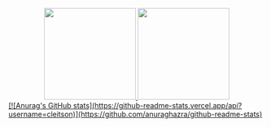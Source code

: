 <div align="center" ><br>
  <a href="https://github.com/cleitson">
  <img height="180em" src="https://github-readme-stats.vercel.app/api?username=cleitson&show_icons=true&theme=algolia&include_all_commits=true&count_private=true"/>
  <img height="180em" src="https://github-readme-stats.vercel.app/api/top-langs/?username=cleitson&layout=compact&langs_count=7&theme=algolia"/>
</div>
[![Anurag's GitHub stats](https://github-readme-stats.vercel.app/api?username=cleitson)](https://github.com/anuraghazra/github-readme-stats)
